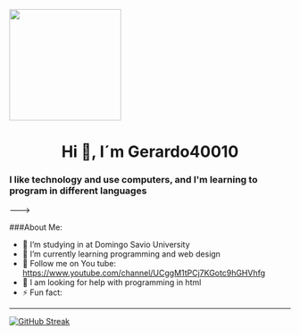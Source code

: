 <div aling="center">
<img left=50% src="https://media.giphy.com/media/77rvjVcaJr1BgKSXtR/giphy.gif" width="200"/>
</div>
<div id="header" aling="center">
  
<h1 align="center">Hi 👋, I´m Gerardo40010</h1>
  <h3 aling="center">I like technology and use computers, and I'm learning to program in different languages
</div>
--->

###About Me:

- 🔭 I’m studying in at Domingo Savio University 
- 🌱 I’m currently learning programming and web design
- 🔴 Follow me on You tube: https://www.youtube.com/channel/UCggM1tPCj7KGotc9hGHVhfg
- 🤔 I am looking for help with programming in html
- ⚡ Fun fact: 
---
[![GitHub Streak](https://streak-stats.demolab.com?user=Gerardo40010&theme=neon&hide_border=true&locale=es&date_format=j%20M%5B%20Y%5D)](https://git.io/streak-stats)

